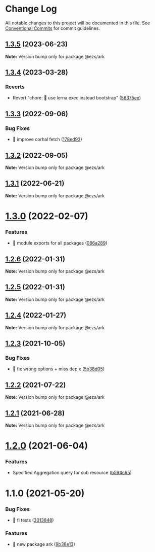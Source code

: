 # Change Log

All notable changes to this project will be documented in this file.
See [Conventional Commits](https://conventionalcommits.org) for commit guidelines.

## [1.3.5](https://github.com/Inist-CNRS/ezs/compare/@ezs/ark@1.3.4...@ezs/ark@1.3.5) (2023-06-23)

**Note:** Version bump only for package @ezs/ark





## [1.3.4](https://github.com/Inist-CNRS/ezs/compare/@ezs/ark@1.3.3...@ezs/ark@1.3.4) (2023-03-28)


### Reverts

* Revert "chore: 🤖 use lerna exec instead bootstrap" ([56375ee](https://github.com/Inist-CNRS/ezs/commit/56375ee2bd7e9f69f61da3993ab569ca1c16c547))





## [1.3.3](https://github.com/Inist-CNRS/ezs/compare/@ezs/ark@1.3.2...@ezs/ark@1.3.3) (2022-09-06)


### Bug Fixes

* 🐛 improve corhal fetch ([178ed93](https://github.com/Inist-CNRS/ezs/commit/178ed93ab3eccf087ad9098c614bbe801fcf8aa1))





## [1.3.2](https://github.com/Inist-CNRS/ezs/compare/@ezs/ark@1.3.1...@ezs/ark@1.3.2) (2022-09-05)

**Note:** Version bump only for package @ezs/ark





## [1.3.1](https://github.com/Inist-CNRS/ezs/compare/@ezs/ark@1.3.0...@ezs/ark@1.3.1) (2022-06-21)

**Note:** Version bump only for package @ezs/ark





# [1.3.0](https://github.com/Inist-CNRS/ezs/compare/@ezs/ark@1.2.6...@ezs/ark@1.3.0) (2022-02-07)


### Features

* 🎸 module.exports for all packages ([086a289](https://github.com/Inist-CNRS/ezs/commit/086a289ccbaa5c72ee7bc6652ab3c6c6b5578138))





## [1.2.6](https://github.com/Inist-CNRS/ezs/compare/@ezs/ark@1.2.5...@ezs/ark@1.2.6) (2022-01-31)

**Note:** Version bump only for package @ezs/ark





## [1.2.5](https://github.com/Inist-CNRS/ezs/compare/@ezs/ark@1.2.4...@ezs/ark@1.2.5) (2022-01-31)

**Note:** Version bump only for package @ezs/ark





## [1.2.4](https://github.com/Inist-CNRS/ezs/compare/@ezs/ark@1.2.3...@ezs/ark@1.2.4) (2022-01-27)

**Note:** Version bump only for package @ezs/ark





## [1.2.3](https://github.com/Inist-CNRS/ezs/compare/@ezs/ark@1.2.2...@ezs/ark@1.2.3) (2021-10-05)


### Bug Fixes

* 🐛 fix wrong options + miss dep.x ([5b38d05](https://github.com/Inist-CNRS/ezs/commit/5b38d05199a9a49c73d264f4ddb9a45dd0e64c7e))





## [1.2.2](https://github.com/Inist-CNRS/ezs/compare/@ezs/ark@1.2.1...@ezs/ark@1.2.2) (2021-07-22)

**Note:** Version bump only for package @ezs/ark





## [1.2.1](https://github.com/Inist-CNRS/ezs/compare/@ezs/ark@1.2.0...@ezs/ark@1.2.1) (2021-06-28)

**Note:** Version bump only for package @ezs/ark





# [1.2.0](https://github.com/Inist-CNRS/ezs/compare/@ezs/ark@1.1.0...@ezs/ark@1.2.0) (2021-06-04)


### Features

* Specified Aggregation query for sub resource ([b594c95](https://github.com/Inist-CNRS/ezs/commit/b594c952b5baa57c818d62f4e9cf6d25d4bd1c7a))





# 1.1.0 (2021-05-20)


### Bug Fixes

* 🐛 fi tests ([3013848](https://github.com/Inist-CNRS/ezs/commit/3013848f45be4d2cd8df14bed4d2e2793e23a4e1))


### Features

* 🎸 new package ark ([9b38e13](https://github.com/Inist-CNRS/ezs/commit/9b38e13ef490daf65b433d4de0ad4d96d6e8b2b5))
